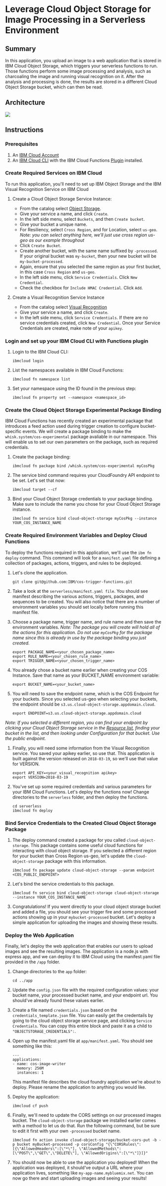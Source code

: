 # Leverage Cloud Object Storage for Image Processing in a Serverless Environment
## Summary
In this application, you upload an image to a web application that is stored in IBM Cloud Object Storage, which triggers your serverless functions to run. Those functions perform some image processing and analysis, such as charcoaling the image and running visual recognition on it. After the analysis and processing is done, the results are stored in a different Cloud Object Storage bucket, which can then be read.


## Architecture
   ![](images/architecture.png)

## Instructions
### Prerequisites
1. An [IBM Cloud Account](https://cloud.ibm.com/register)
1. An [IBM Cloud CLI](https://cloud.ibm.com/docs/cli/reference/ibmcloud?topic=cloud-cli-install-ibmcloud-cli#install_use) with the IBM Cloud Functions [Plugin](https://cloud.ibm.com/docs/openwhisk?topic=cloud-functions-cli_install) installed.

### Create Required Services on IBM Cloud
To run this application, you'll need to set up IBM Object Storage and the IBM Visual Recognition Service on IBM Cloud
1. Create a Cloud Object Storage Service Instance:
    * From the catalog select [Object Storage](https://cloud.ibm.com/catalog/services/cloud-object-storage).
    * Give your service a name, and click `Create`.
    * In the left side menu, select `Buckets`, and then `Create bucket`.
    * Give your bucket a unique name. 
    * For Resiliency, select `Cross Region`, and for Location, select `us-geo`. *Note: you can select anything here, we'll just use cross region us-geo as our example throughout*
    * Click `Create Bucket`.
    * Create another bucket, with the same name suffixed by `-processed`. If your original bucket was `my-bucket`, then your new bucket will be `my-bucket-processed`.
    * Again, ensure that you selected the same region as your first bucket, in this case `Cross Region` and `us-geo`.
    * In the left side menu, click `Service Credentials`. Click `New Credential`.
    * Check the checkbox for `Include HMAC Credential`. Click `Add`.

1. Create a Visual Recognition Service Instance
    * From the catalog select [Visual Recognition](https://cloud.ibm.com/catalog/services/visual-recognition)
    * Give your service a name, and click `Create`.
    * In the left side menu, click `Service Credentials`. If there are no service credentials created, click `New Credential`. Once your Service Credentials are created, make note of your `apikey`.

### Login and set up your IBM Cloud CLI with Functions plugin
1. Login to the IBM Cloud CLI:
    ```
    ibmcloud login
    ```

1. List the namespaces available in IBM Cloud Functions:
    ```
    ibmcloud fn namespace list
    ```

1. Set your namespace using the ID found in the previous step:
    ```
    ibmcloud fn property set --namespace <namespace_id>
    ```

### Create the Cloud Object Storage Experimental Package Binding
IBM Cloud Functions has recently created an experimental package that introduces a feed action used during trigger creation to configure bucket-specific events. We will create a package binding to make the `whisk.system/cos-experimental` package avaliable in our namespace. This will enable us to set our own parameters on the package, such as required credentials.

1. Create the package binding:
    ```
    ibmcloud fn package bind /whisk.system/cos-experimental myCosPkg
    ```

1. The service bind command requires your CloudFoundry API endpoint to be set. Let's set that now:
    ```
    ibmcloud target --cf
    ```

1. Bind your Cloud Object Storage credentials to your package binding. Make sure to include the name you chose for your Cloud Object Storage instance.
    ```
    ibmcloud fn service bind cloud-object-storage myCosPkg --instance YOUR_COS_INSTANCE_NAME
    ```

### Create Required Environment Variables and Deploy Cloud Functions
To deploy the functions required in this application, we'll use the `ibm fn deploy` command. This command will look for a `manifest.yaml` file defining a collection of packages, actions, triggers, and rules to be deployed. 
1. Let's clone the application.
    ```
    git clone git@github.com:IBM/cos-trigger-functions.git
    ```

1. Take a look at the `serverless/manifest.yaml file`. You should see manifest describing the various actions, triggers, packages, and sequences to be created. You will also notice that there are a number of environment variables you should set locally before running this manifest file.

1. Choose a package name, trigger name, and rule name and then save the environment variables.  *Note: The package you will create will hold all of the actions for this application. Do not use `myCosPkg` for the package name since this is already in use by the package binding you just created.*
    ```
    export PACKAGE_NAME=<your_chosen_package_name>
    export RULE_NAME=<your_chosen_rule_name>
    export TRIGGER_NAME=<your_chosen_trigger_name>
    ```

1. You already chose a bucket name earlier when creating your COS Instance. Save that name as your BUCKET_NAME environment variable:
    ```
    export BUCKET_NAME=<your_bucket_name>
    ```

1. You will need to save the endpoint name, which is the COS Endpoint for your buckets. Since you selected us-geo when selecting your buckets, the endpoint should be `s3.us.cloud-object-storage.appdomain.cloud`. 

    ```
    export ENDPOINT=s3.us.cloud-object-storage.appdomain.cloud
    ```

*Note: If you selected a different region, you can find your endpoint by clicking your Cloud Object Storage service in the [Resource list](https://cloud.ibm.com/resources?groups=storage), finding your bucket in the list, and then looking under Configuration for that bucket. Use the public endpoint.*

1. Finally, you will need some information from the Visual Recognition service.  You saved your apikey earlier, so use that. This application is built against the version released on `2018-03-19`, so we'll use that value for VERSION.
    ```
    export API_KEY=<your_visual_recognition apikey>
    export VERSION=2018-03-19
    ```

1. You've set up some required credentials and various parameters for your IBM Cloud Functions. Let's deploy the functions now! Change directories to the `serverless` folder, and then deploy the functions.
    ```
    cd serverless
    ibmcloud fn deploy
    ```

### Bind Service Credentials to the Created Cloud Object Storage Package
1. The deploy command created a package for you called `cloud-object-storage`. This package contains some useful cloud functions for interacting with cloud object storage. If you selected a different region for your bucket than Cross Region us-geo, let's update the `cloud-object-storage` package with this information.
    ```
    ibmcloud fn package update cloud-object-storage --param endpoint <COS_PUBLIC_ENDPOINT>
    ```

1. Let's bind the service credentials to this package.
    ```
    ibmcloud fn service bind cloud-object-storage cloud-object-storage --instance YOUR_COS_INSTANCE_NAME
    ```

1. Congratulations! If you went directly to your cloud object storage bucket and added a file, you should see your trigger fire and some processed actions showing up in your `mybucket-processed` bucket. Let's deploy a simple application for uploading the images and showing these results.

### Deploy the Web Application
Finally, let's deploy the web application that enables our users to upload images and see the resulting images. The application is a node.js with express app, and we can deploy it to IBM Cloud using the manifest.yaml file provided in the `/app` folder.
1. Change directories to the `app` folder:
    ```
    cd ../app
    ```
  
1. Update the `config.json` file with the required configuration values: your bucket name, your processed bucket name, and your endpoint url. You should've already found these values earlier.

1. Create a file named `credentials.json` based on the `credentials_template.json` file. You can easily get the credentails by going to the cloud object storage service page, and clicking `Service Credentials`. You can copy this entire block and paste it as a child to `"OBJECTSTORAGE_CREDENTIALS":`.

1. Open up the manifest.yaml file at `app/manifest.yaml`. You should see something like this:
    ```
    ---
    applications:
    - name: cos-image-writer
      memory: 256M
      instances: 1
    ```

    This manifest file describes the cloud foundry application we're about to deploy. Please rename the application to anything you would like. 

1. Deploy the application:
    ```
    ibmcloud cf push
    ```

1. Finally, we'll need to update the CORS settings on our processed images bucket.  The `cloud-object-storage` package we installed earlier comes with a method to let us do that. Run the following command, but be sure to edit it first with your own `-processed` bucket name.
    ```
    ibmcloud fn action invoke cloud-object-storage/bucket-cors-put -b -p bucket myBucket-processed -p corsConfig "{\"CORSRules\":[{\"AllowedHeaders\":[\"*\"], \"AllowedMethods\":[\"POST\",\"GET\",\"DELETE\"], \"AllowedOrigins\":[\"*\"]}]}"
    ```

1. You should now be able to use the application you deployed! When the application was deployed, it should've output a URL where your application lives, something like `my-app-name.mybluemix.net`. You can now go there and start uploading images and seeing your results!